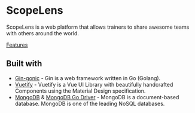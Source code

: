 # ScopeLens
ScopeLens is a web platform that allows trainers to share awesome teams with others around the world. 

[Features](https://scopelens.team/#/about)

## Built with
- [Gin-gonic](https://github.com/gin-gonic/gin) - Gin is a web framework written in Go (Golang).
- [Vuetify](https://github.com/vuetifyjs/vuetify) - Vuetify is a Vue UI Library with beautifully handcrafted Components using the Material Design specification.
- [MongoDB](https://github.com/mongodb/mongo) & [MongoDB Go Driver](https://github.com/mongodb/mongo-go-driver) - MongoDB is a document-based database. MongoDB is one of the leading NoSQL databases.